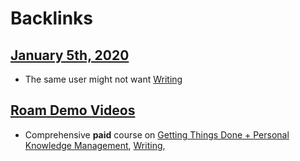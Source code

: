 
# Backlinks
## [January 5th, 2020](<January 5th, 2020.md>)
- The same user might not want [Writing](<Writing.md>)

## [Roam Demo Videos](<Roam Demo Videos.md>)
- Comprehensive __paid__ course on [Getting Things Done + Personal Knowledge Management](<Getting Things Done + Personal Knowledge Management.md>), [Writing](<Writing.md>),

